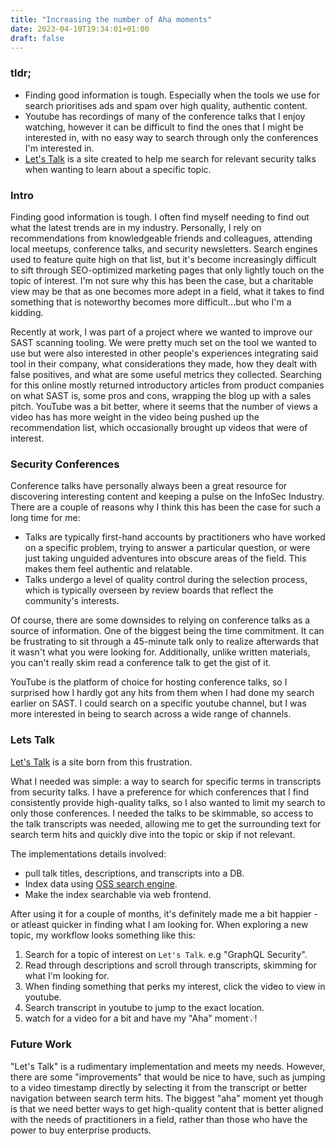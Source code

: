 ```yaml
---
title: "Increasing the number of Aha moments"
date: 2023-04-10T19:34:01+01:00
draft: false
---
```


### tldr;
* Finding good information is tough. Especially when the tools we use for search prioritises ads and spam over high quality, authentic content.
* Youtube has recordings of many of the conference talks that I enjoy watching, however it can be difficult to find the ones that I might be interested in, with no easy way to search through only the conferences I'm interested in.
* [Let's Talk](https://letstalk.cachefault.com/) is a site created to help me search for relevant security talks when wanting to learn about a specific topic.

### Intro
Finding good information is tough. I often find myself needing to find out what the latest trends are in my industry.  Personally, I rely on recommendations from knowledgeable friends and colleagues, attending local meetups, conference talks, and security newsletters. Search engines used to feature quite high on that list, but it's become increasingly difficult to sift through SEO-optimized marketing pages that only lightly touch on the topic of interest. I'm not sure why this has been the case, but a charitable view may be that as one becomes more adept in a field, what it takes to find something that is noteworthy becomes more difficult...but who I'm a kidding.

Recently at work, I was part of a project where we wanted to improve our SAST scanning tooling. We were pretty much set on the tool we wanted to use but were also interested in other people's experiences integrating said tool in their company, what considerations they made, how they dealt with false positives, and what are some useful metrics they collected. Searching for this online mostly returned introductory articles from product companies on what SAST is, some pros and cons, wrapping the blog up with a sales pitch. YouTube was a bit better, where it seems that the number of views a video has has more weight in the video being pushed up the recommendation list, which occasionally brought up videos that were of interest.

### Security Conferences
Conference talks have personally always been a great resource for discovering interesting content and keeping a pulse on the InfoSec Industry. There are a couple of reasons why I think this has been the case for such a long time for me:
* Talks are typically first-hand accounts by practitioners who have worked on a specific problem, trying to answer a particular question, or were just taking unguided adventures into obscure areas of the field. This makes them feel authentic and relatable.
* Talks undergo a level of quality control during the selection process, which is typically overseen by review boards that reflect the community's interests.

Of course, there are some downsides to relying on conference talks as a source of information. One of the biggest being the time commitment. It can be frustrating to sit through a 45-minute talk only to realize afterwards that it wasn't what you were looking for. Additionally, unlike written materials, you can't really skim read a conference talk to get the gist of it.

YouTube is the platform of choice for hosting conference talks, so I surprised how I hardly got any hits from them when I had done my search earlier on SAST. I could search on a specific youtube channel, but I was more interested in being to search across a wide range of channels.

### Lets Talk

[Let's Talk](https://letstalk.cachefault.com/) is a site born from this frustration. 

What I needed was simple: a way to search for specific terms in transcripts from security talks. I have a preference for which conferences that I find consistently provide high-quality talks, so I also wanted to limit my search to only those conferences. I needed the talks to be skimmable, so access to the talk transcripts was needed, allowing me to get the surrounding text for search term hits and quickly dive into the topic or skip if not relevant.

The implementations details involved:
* pull talk titles, descriptions, and transcripts into a DB.
* Index data using [OSS search engine](https://github.com/meilisearch/meilisearch).
* Make the index searchable via web frontend.

After using it for a couple of months, it's definitely made me a bit happier - or atleast quicker in finding what I am looking for. When exploring a new topic, my workflow looks something like this:

1. Search for a topic  of interest on `Let's Talk`. e.g "GraphQL Security".
2. Read through descriptions and scroll through transcripts, skimming for what I'm looking for.
3. When finding something that perks my interest, click the video to view in youtube.
4. Search transcript in youtube to jump to the exact location.
5. watch for a video for a bit and have my "Aha" moment💡!

### Future Work

"Let's Talk" is a rudimentary implementation and meets my needs. However, there are some "improvements" that would be nice to have, such as jumping to a video timestamp directly by selecting it from the transcript or better navigation between search term hits. The biggest "aha" moment yet though is that we need better ways to get high-quality content that is better aligned with the needs of practitioners in a field, rather than those who have the power to buy enterprise products.




